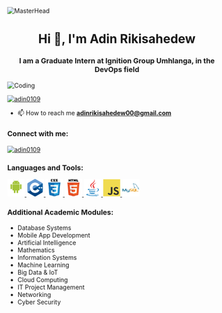 
![MasterHead](https://thumbs.gfycat.com/ElegantHalfAmericancicada-size_restricted.gif)

<h1 align="center">Hi 👋, I'm Adin Rikisahedew</h1>
<h3 align="center">I am a Graduate Intern at Ignition Group Umhlanga, in the DevOps field</h3>
<img align="center" alt="Coding" width="400" src="https://i.gifer.com/3AyY.gif">
<p align="left"> <a href="https://github.com/ryo-ma/github-profile-trophy"><img src="https://github-profile-trophy.vercel.app/?username=adin0109" alt="adin0109" /></a> </p>

- 📫 How to reach me **adinrikisahedew00@gmail.com**

<h3 align="left">Connect with me:</h3>
<p align="left">
<a href="https://instagram.com/adin0109" target="blank"><img align="center" src="https://raw.githubusercontent.com/rahuldkjain/github-profile-readme-generator/master/src/images/icons/Social/instagram.svg" alt="adin0109" height="30" width="40" /></a>
</p>

<h3 align="left">Languages and Tools:</h3>
<p align="left"> <a href="https://developer.android.com" target="_blank" rel="noreferrer"> <img src="https://raw.githubusercontent.com/devicons/devicon/master/icons/android/android-original-wordmark.svg" alt="android" width="40" height="40"/> </a> <a href="https://www.w3schools.com/cpp/" target="_blank" rel="noreferrer"> <img src="https://raw.githubusercontent.com/devicons/devicon/master/icons/cplusplus/cplusplus-original.svg" alt="cplusplus" width="40" height="40"/> </a> <a href="https://www.w3schools.com/css/" target="_blank" rel="noreferrer"> <img src="https://raw.githubusercontent.com/devicons/devicon/master/icons/css3/css3-original-wordmark.svg" alt="css3" width="40" height="40"/> </a> <a href="https://www.w3.org/html/" target="_blank" rel="noreferrer"> <img src="https://raw.githubusercontent.com/devicons/devicon/master/icons/html5/html5-original-wordmark.svg" alt="html5" width="40" height="40"/> </a> <a href="https://www.java.com" target="_blank" rel="noreferrer"> <img src="https://raw.githubusercontent.com/devicons/devicon/master/icons/java/java-original.svg" alt="java" width="40" height="40"/> </a> <a href="https://developer.mozilla.org/en-US/docs/Web/JavaScript" target="_blank" rel="noreferrer"> <img src="https://raw.githubusercontent.com/devicons/devicon/master/icons/javascript/javascript-original.svg" alt="javascript" width="40" height="40"/> </a> <a href="https://www.mysql.com/" target="_blank" rel="noreferrer"> <img src="https://raw.githubusercontent.com/devicons/devicon/master/icons/mysql/mysql-original-wordmark.svg" alt="mysql" width="40" height="40"/> </a> </p>

<h3 align="left">Additional Academic Modules:</h3>
<ul>
  <li>Database Systems</li>
  <li>Mobile App Development</li>
  <li>Artificial Intelligence</li>
  <li>Mathematics</li>
  <li>Information Systems</li>
  <li>Machine Learning</li>
  <li>Big Data & IoT</li>
  <li>Cloud Computing</li>
  <li>IT Project Management</li>
  <li>Networking</li>
  <li>Cyber Security</li>
</ul>
